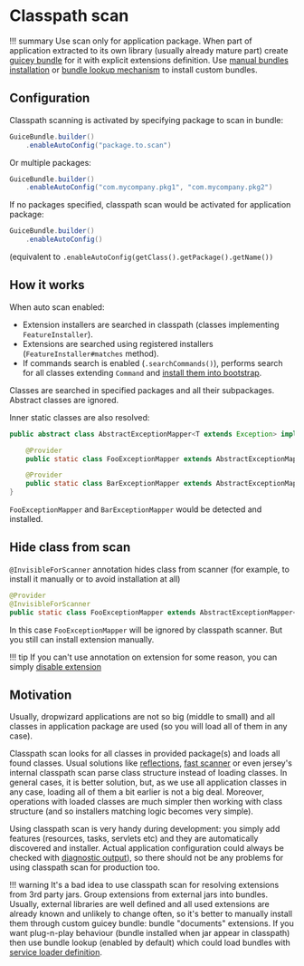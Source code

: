 # Classpath scan

!!! summary 
    Use scan only for application package. When part of application extracted to its own library (usually already mature part) 
    create [guicey bundle](bundles.md) for it with explicit extensions definition. Use [manual bundles installation](configuration.md) 
    or [bundle lookup mechanism](bundles.md#bundle-lookup) to install custom bundles.

## Configuration

Classpath scanning is activated by specifying package to scan in bundle:
 
```java
GuiceBundle.builder()
    .enableAutoConfig("package.to.scan")
```

Or multiple packages:

```java
GuiceBundle.builder()
    .enableAutoConfig("com.mycompany.pkg1", "com.mycompany.pkg2")
```

If no packages specified, classpath scan would be activated for application package:

```java
GuiceBundle.builder()
    .enableAutoConfig()
```

(equivalent to `.enableAutoConfig(getClass().getPackage().getName())`

## How it works

When auto scan enabled:

* Extension installers are searched in classpath (classes implementing `FeatureInstaller`).
* Extensions are searched using registered installers (`FeatureInstaller#matches` method).
* If commands search is enabled (`.searchCommands()`), performs search for all classes extending `Command` and [install them into
bootstrap](commands.md#automatic-installation).

Classes are searched in specified packages and all their subpackages.
Abstract classes are ignored. 

Inner static classes are also resolved:

```java
public abstract class AbstractExceptionMapper<T extends Exception> implements ExceptionMapper<T> {

    @Provider
    public static class FooExceptionMapper extends AbstractExceptionMapper<IOException> { ... }

    @Provider
    public static class BarExceptionMapper extends AbstractExceptionMapper<ServletException> { ... }
}
```

`FooExceptionMapper` and `BarExceptionMapper` would be detected and installed.

## Hide class from scan

`@InvisibleForScanner` annotation hides class from scanner (for example, to install it manually or to avoid installation at all)

```java
@Provider
@InvisibleForScanner
public static class FooExceptionMapper extends AbstractExceptionMapper<IOException> { ... }
```

In this case `FooExceptionMapper` will be ignored by classpath scanner. But you still can install extension manually.

!!! tip
    If you can't use annotation on extension for some reason, you can simply [disable extension](disables.md#disable-extensions) 

## Motivation

Usually, dropwizard applications are not so big (middle to small) and all classes in application package are used (so you will load all of them in any case). 
 
Classpath scan looks for all classes in provided package(s) and loads all found classes. Usual solutions like [reflections](https://github.com/ronmamo/reflections), 
[fast scanner](https://github.com/lukehutch/fast-classpath-scanner) or even jersey's internal classpath scan parse class structure instead of loading classes. 
In general cases, it is better solution, but, as we use all application classes in any case, loading all of them a bit earlier is not a big deal. 
Moreover, operations with loaded classes are much simpler then working with class structure (and so installers matching logic becomes very simple).

Using classpath scan is very handy during development: you simply add features (resources, tasks, servlets etc) and they are automatically discovered and installer.
Actual application configuration could always be checked with [diagnostic output](diagnostic/configuration-report.md)),
so there should not be any problems for using classpath scan for production too.

!!! warning 
    It's a bad idea to use classpath scan for resolving extensions from 3rd party jars. Group extensions from external 
    jars into bundles. Usually, external libraries are well defined and all used extensions are already known and unlikely to change often, 
    so it's better to manually install them through custom guicey bundle: bundle "documents" extensions.
    If you want plug-n-play behaviour (bundle installed when jar appear in classpath) then use bundle lookup 
    (enabled by default) which could load bundles with [service loader definition](bundles.md#service-loader-lookup).
